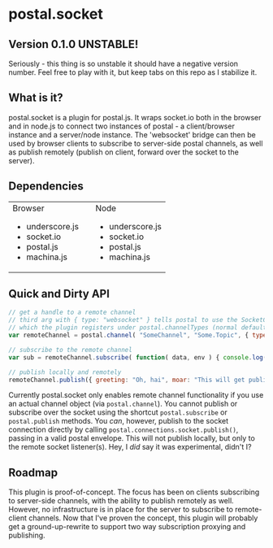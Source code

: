 # postal.socket

## Version 0.1.0 UNSTABLE!
Seriously - this thing is so unstable it should have a negative version number.  Feel free to play with it, but keep tabs on this repo as I stabilize it.

## What is it?
postal.socket is a plugin for postal.js.  It wraps socket.io both in the browser and in node.js to connect two instances of postal - a client/browser instance and a server/node instance. The 'websocket' bridge can then be used by browser clients to subscribe to server-side postal channels, as well as publish remotely (publish on client, forward over the socket to the server).

## Dependencies
<table>
	<tr>
		<td style="padding-right:25px;">
			Browser
            <ul>
				<li>underscore.js</li>
				<li>socket.io</li>
				<li>postal.js</li>
				<li>machina.js</li>
			</ul>
		</td>
		<td>
			Node
			<ul>
				<li>underscore.js</li>
				<li>socket.io</li>
				<li>postal.js</li>
				<li>machina.js</li>
			</ul>
		</td>
	</tr>
</table>

## Quick and Dirty API
```javascript
// get a handle to a remote channel
// third arg with { type: "websocket" } tells postal to use the SocketChannel
// which the plugin registers under postal.channelTypes (normal default is LocalChannel)
var remoteChannel = postal.channel( "SomeChannel", "Some.Topic", { type: "websocket" });

// subscribe to the remote channel
var sub = remoteChannel.subscribe( function( data, env ) { console.log( JSON.stringify( env ) ); });

// publish locally and remotely
remoteChannel.publish({ greeting: "Oh, hai", moar: "This will get published locally and remotely" });
```

Currently postal.socket only enables remote channel functionality if you use an actual channel object (via `postal.channel`).  You cannot publish or subscribe over the socket using the shortcut `postal.subscribe` or `postal.publish` methods.  You *can*, however, publish to the socket connection directly by calling `postal.connections.socket.publish()`, passing in a valid postal envelope.  This will not publish locally, but only to the remote socket listener(s).  Hey, I *did* say it was experimental, didn't I?


## Roadmap
This plugin is proof-of-concept.  The focus has been on clients subscribing to server-side channels, with the ability to publish remotely as well.  However, no infrastructure is in place for
the server to subscribe to remote-client channels.  Now that I've proven the concept, this plugin will probably get a ground-up-rewrite to support two way subscription proxying and publishing.